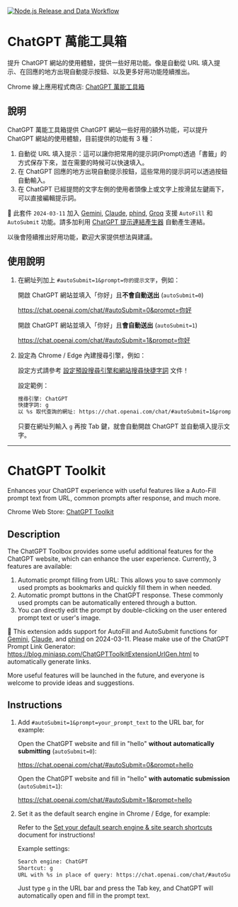 [![Node.js Release and Data Workflow](https://github.com/jason660519/ChatGPTToolkitExtension/actions/workflows/main.yml/badge.svg)](https://github.com/jason660519/ChatGPTToolkitExtension/actions/workflows/main.yml)

# ChatGPT 萬能工具箱

提升 ChatGPT 網站的使用體驗，提供一些好用功能。像是自動從 URL 填入提示、在回應的地方出現自動提示按鈕、以及更多好用功能陸續推出。

Chrome 線上應用程式商店: [ChatGPT 萬能工具箱](https://chrome.google.com/webstore/detail/fmijcafgekkphdijpclfgnjhchmiokgp?hl=zh-TW)

## 說明

ChatGPT 萬能工具箱提供 ChatGPT 網站一些好用的額外功能，可以提升 ChatGPT 網站的使用體驗，目前提供的功能有 3 種：

1. 自動從 URL 填入提示：這可以讓你把常用的提示詞(Prompt)透過「書籤」的方式保存下來，並在需要的時候可以快速填入。
2. 在 ChatGPT 回應的地方出現自動提示按鈕，這些常用的提示詞可以透過按鈕自動輸入。
3. 在 ChatGPT 已經提問的文字左側的使用者頭像上或文字上按滑鼠左鍵兩下，可以直接編輯提示詞。

📢 此套件 `2024-03-11` 加入 [Gemini](https://gemini.google.com/app), [Claude](https://claude.ai/), [phind](https://www.phind.com/search?home=true), [Groq](https://groq.com/) 支援 `AutoFill` 和 `AutoSubmit` 功能。請多加利用 [ChatGPT 提示連結產生器](https://blog.miniasp.com/ChatGPTToolkitExtensionUrlGen.html) 自動產生連結。

以後會陸續推出好用功能，歡迎大家提供想法與建議。

## 使用說明

1. 在網址列加上 `#autoSubmit=1&prompt=你的提示文字`，例如：

   開啟 ChatGPT 網站並填入「你好」且**不會自動送出** (`autoSubmit=0`)

   https://chat.openai.com/chat/#autoSubmit=0&prompt=你好

   開啟 ChatGPT 網站並填入「你好」且**會自動送出** (`autoSubmit=1`)

   https://chat.openai.com/chat/#autoSubmit=1&prompt=你好
2. 設定為 Chrome / Edge 內建搜尋引擎，例如：

   設定方式請參考 [設定預設搜尋引擎和網站搜尋快捷字詞](https://support.google.com/chrome/answer/95426?hl=zh-Hant) 文件！

   設定範例：

   ```txt
   搜尋引擎: ChatGPT
   快捷字詞: g
   以 %s 取代查詢的網址: https://chat.openai.com/chat/#autoSubmit=1&prompt=%s
   ```

   只要在網址列輸入 `g` 再按 Tab 鍵，就會自動開啟 ChatGPT 並自動填入提示文字。

---

# ChatGPT Toolkit

Enhances your ChatGPT experience with useful features like a Auto-Fill prompt text from URL, common prompts after response, and much more.

Chrome Web Store: [ChatGPT Toolkit](https://chrome.google.com/webstore/detail/fmijcafgekkphdijpclfgnjhchmiokgp?hl=en)

## Description

The ChatGPT Toolbox provides some useful additional features for the ChatGPT website, which can enhance the user experience. Currently, 3 features are available:

1. Automatic prompt filling from URL: This allows you to save commonly used prompts as bookmarks and quickly fill them in when needed.
2. Automatic prompt buttons in the ChatGPT response. These commonly used prompts can be automatically entered through a button.
3. You can directly edit the prompt by double-clicking on the user entered prompt text or user's image.

📢 This extension adds support for AutoFill and AutoSubmit functions for [Gemini](https://gemini.google.com/app), [Claude](https://claude.ai/), and [phind](https://www.phind.com/search?home=true) on 2024-03-11. Please make use of the ChatGPT Prompt Link Generator: https://blog.miniasp.com/ChatGPTToolkitExtensionUrlGen.html to automatically generate links.

More useful features will be launched in the future, and everyone is welcome to provide ideas and suggestions.

## Instructions

1. Add `#autoSubmit=1&prompt=your_prompt_text` to the URL bar, for example:

   Open the ChatGPT website and fill in "hello" **without automatically submitting** (`autoSubmit=0`):

   https://chat.openai.com/chat/#autoSubmit=0&prompt=hello

   Open the ChatGPT website and fill in "hello" **with automatic submission** (`autoSubmit=1`):

   https://chat.openai.com/chat/#autoSubmit=1&prompt=hello
2. Set it as the default search engine in Chrome / Edge, for example:

   Refer to the [Set your default search engine & site search shortcuts](https://support.google.com/chrome/answer/95426?hl=en) document for instructions!

   Example settings:

   ```txt
   Search engine: ChatGPT
   Shortcut: g
   URL with %s in place of query: https://chat.openai.com/chat/#autoSubmit=1&prompt=%s
   ```
   Just type `g` in the URL bar and press the Tab key, and ChatGPT will automatically open and fill in the prompt text.
